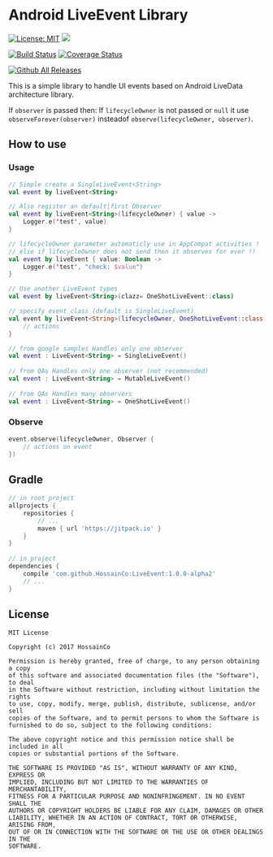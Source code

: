 # Android LiveEvent Library
[![License: MIT](https://img.shields.io/badge/License-MIT-brightgreen.svg)](https://opensource.org/licenses/MIT)
[![](https://jitpack.io/v/HossainCo/LiveEvent.svg)](https://jitpack.io/#HossainCo/LiveEvent)

[![Build Status](https://travis-ci.org/HossainCo/LiveEvent.svg?branch=master)](https://travis-ci.org/HossainCo/LiveEvent)
[![Coverage Status](https://coveralls.io/repos/github/HossainCo/LiveEvent/badge.svg?branch=master)](https://coveralls.io/github/HossainCo/LiveEvent?branch=master)

[![Github All Releases](https://img.shields.io/github/downloads/hossainco/livedata/total.svg?style=flat-square)]()

This is a simple library to handle UI events based on Android LiveData architecture library.

If `observer` is passed then: 
If `lifecycleOwner` is  not passed or `null` it use `observeForever(observer)` insteadof `observe(lifecycleOwner, observer)`.

## How to use
### Usage
```kotlin
// Simple create a SingleLiveEvent<String>
val event by liveEvent<String>

// Also register an default|first Observer
val event by liveEvent<String>(lifecycleOwner) { value ->
	Logger.e('test', value)
}

// lifecycleOwner parameter automaticly use in AppCompat activities !
// else if lifecycleOwner does not send then it observes for ever !!
val event by liveEvent { value: Boolean ->
	Logger.e('test', "check: $value")
}

// Use another LiveEvent types
val event by liveEvent<String>(clazz= OneShotLiveEvent::class)

// specify event class (default is SingleLiveEvent)
val event by liveEvent<String>(lifecycleOwner, OneShotLiveEvent::class) {
	// actions
}

// from google samples Handles only one observer
val event : LiveEvent<String> = SingleLiveEvent()
 
// from QAs Handles only one observer (not recommended)
val event : LiveEvent<String> = MutableLiveEvent()
 
// from QAs Handles many observers
val event : LiveEvent<String> = OneShotLiveEvent()
```

### Observe
```kotlin
event.observe(lifecycleOwner, Observer {
	// actions on event
})
```

## Gradle
```Groovy
// in root project
allprojects {
	repositories {
		// ...
		maven { url 'https://jitpack.io' }
	}
}
 
// in project
dependencies {
	compile 'com.github.HossainCo:LiveEvent:1.0.0-alpha2'
	// ...
}
```

## License
```text
MIT License
 
Copyright (c) 2017 HossainCo
 
Permission is hereby granted, free of charge, to any person obtaining a copy
of this software and associated documentation files (the "Software"), to deal
in the Software without restriction, including without limitation the rights
to use, copy, modify, merge, publish, distribute, sublicense, and/or sell
copies of the Software, and to permit persons to whom the Software is
furnished to do so, subject to the following conditions:
 
The above copyright notice and this permission notice shall be included in all
copies or substantial portions of the Software.
 
THE SOFTWARE IS PROVIDED "AS IS", WITHOUT WARRANTY OF ANY KIND, EXPRESS OR
IMPLIED, INCLUDING BUT NOT LIMITED TO THE WARRANTIES OF MERCHANTABILITY,
FITNESS FOR A PARTICULAR PURPOSE AND NONINFRINGEMENT. IN NO EVENT SHALL THE
AUTHORS OR COPYRIGHT HOLDERS BE LIABLE FOR ANY CLAIM, DAMAGES OR OTHER
LIABILITY, WHETHER IN AN ACTION OF CONTRACT, TORT OR OTHERWISE, ARISING FROM,
OUT OF OR IN CONNECTION WITH THE SOFTWARE OR THE USE OR OTHER DEALINGS IN THE
SOFTWARE.
```
